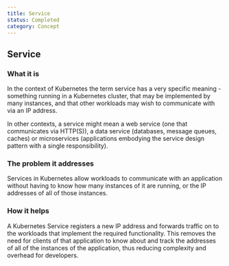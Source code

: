 ```yaml
---
title: Service
status: Completed
category: Concept
---
```

## Service

### What it is

In the context of Kubernetes the term service has a very specific meaning - something running in a Kubernetes cluster, that may be implemented by many instances, and that other workloads may wish to communicate with via an IP address. 

In other contexts, a service might mean a web service (one that communicates via HTTP(S)), a data service (databases, message queues, caches) or microservices (applications embodying the service design pattern with a single responsibility).

### The problem it addresses

Services in Kubernetes allow workloads to communicate with an application without having to know how many instances of it are running, or the IP addresses of all of those instances. 

### How it helps

A Kubernetes Service registers a new IP address and forwards traffic on to the workloads that implement the required functionality. This removes the need for clients of that application to know about and track the addresses of all of the instances of the application, thus reducing complexity and overhead for developers.

